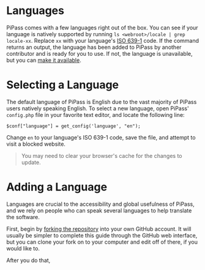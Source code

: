 # Languages

PiPass comes with a few languages right out of the box. You can see if your language is natively supported by running ``ls <webroot>/locale | grep locale-xx``. Replace ``xx`` with your language's [ISO 639-1](https://en.wikipedia.org/wiki/List_of_ISO_639-1_codes) code. If the command returns an output, the language has been added to PiPass by another contributor and is ready for you to use. If not, the language is unavailable, but you can [make it available](#adding-a-language).

# Selecting a Language

The default language of PiPass is English due to the vast majority of PiPass users natively speaking English. To select a new language, open PiPass' ``config.php`` file in your favorite text editor, and locate the following line:

``$conf["language"] = get_config('language', "en");``

Change ``en`` to your language's ISO 639-1 code, save the file, and attempt to visit a blocked website.

> You may need to clear your browser's cache for the changes to update.

# Adding a Language

Languages are crucial to the accessibility and global usefulness of PiPass, and we rely on people who can speak several languages to help translate the software.

First, begin by [forking the repository](https://github.com/roenw/PiPass) into your own GitHub account. It will usually be simpler to complete this guide through the GitHub web interface, but you can clone your fork on to your computer and edit off of there, if you would like to.

After you do that, 